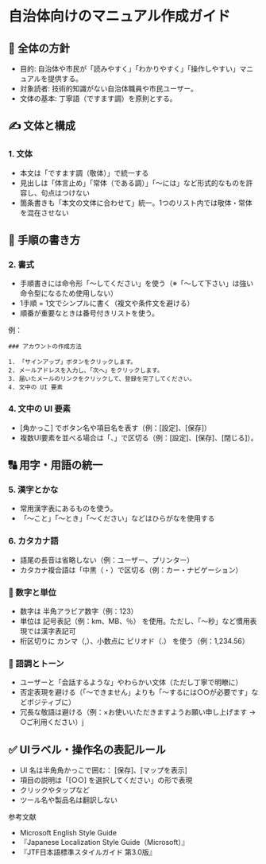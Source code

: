 # 自治体向けのマニュアル作成ガイド

## 📘 全体の方針
- 目的: 自治体や市民が「読みやすく」「わかりやすく」「操作しやすい」マニュアルを提供する。
- 対象読者: 技術的知識がない自治体職員や市民ユーザー。
- 文体の基本: 丁寧語（ですます調）を原則とする。

## ✍️ 文体と構成

### 1. 文体
- 本文は「ですます調（敬体）」で統一する
- 見出しは「体言止め」「常体（である調）」「〜には」など形式的なものを許容し、句点はつけない​
- 箇条書きも「本文の文体に合わせて」統一。1つのリスト内では敬体・常体を混在させない​

## 🧭 手順の書き方
### 2. 書式

- 手順書きには命令形「〜してください」を使う​（※「〜して下さい」は強い命令型になるため使用しない）
- 1手順 = 1文でシンプルに書く（複文や条件文を避ける）
- 順番が重要なときは番号付きリストを使う。

例：

```
### アカウントの作成方法

1. 「サインアップ」ボタンをクリックします。
2. メールアドレスを入力し、「次へ」をクリックします。
3. 届いたメールのリンクをクリックして、登録を完了してください。
4. 文中の UI 要素
```

### 4. 文中の UI 要素
- [角かっこ] でボタン名や項目名を表す（例：[設定]、[保存]）​
- 複数UI要素を並べる場合は「、」で区切る（例：[設定]、[保存]、[閉じる]）。

## 🔠 用字・用語の統一
### 5. 漢字とかな
- 常用漢字表にあるものを使う。
- 「〜こと」「〜とき」「〜ください」などはひらがなを使用する

### 6. カタカナ語
- 語尾の長音は省略しない（例：ユーザー、プリンター）
- カタカナ複合語は「中黒（・）で区切る（例：カー・ナビゲーション）

### 🧮 数字と単位
- 数字は 半角アラビア数字（例：123）
- 単位は 記号表記（例：km、MB、％） を使用。ただし、「〜秒」など慣用表現では漢字表記可​
- 桁区切りに カンマ（,）、小数点に ピリオド（.） を使う（例：1,234.56）

### 💬 語調とトーン
- ユーザーと「会話するような」やわらかい文体（ただし丁寧で明瞭に）
- 否定表現を避ける（「〜できません」よりも「〜するには○○が必要です」などポジティブに）
- 冗長な敬語は避ける（例：×お使いいただきますようお願い申し上げます → ○ご利用ください）​j

## ✅ UIラベル・操作名の表記ルール
- UI 名は半角角かっこで囲む： [保存]、[マップを表示]
- 項目の説明は「[○○] を選択してください」の形で表現
- クリックやタップなど
- ツール名や製品名は翻訳しない

参考文献
- Microsoft English Style Guide
- 『Japanese Localization Style Guide（Microsoft）』
- 『JTF日本語標準スタイルガイド 第3.0版』

